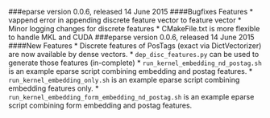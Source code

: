 ###eparse version 0.0.6, released 14 June 2015
####Bugfixes Features
    * vappend error in appending discrete feature vector to feature vector
    * Minor logging changes for discrete features
    * CMakeFile.txt is more flexible to handle MKL and CUDA
###eparse version 0.0.6, released 14 June 2015
####New Features
    * Discrete features of PosTags (exact via DictVectorizer) are now available by dense vectors.
    * `dep_disc_features.py` can be used to generate those features (in-complete)
    * `run_kernel_embedding_nd_postag.sh` is an example eparse script combining embedding and postag features.
    * `run_kernel_embedding_only.sh` is an example eparse script combining embedding features only.
    * `run_kernel_embedding_form_embedding_nd_postag.sh` is an example eparse script combining form embedding and postag features.
